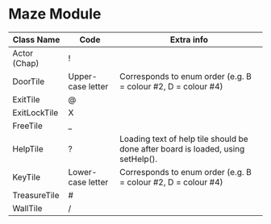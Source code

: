 # Maze Module
| Class Name | Code | Extra info |
|---|---|---|
| Actor (Chap) | !
| DoorTile | Upper-case letter | Corresponds to enum order (e.g. B = colour #2, D = colour #4)
| ExitTile | @
| ExitLockTile | X
| FreeTile | _
| HelpTile | ? | Loading text of help tile should be done after board is loaded, using setHelp().
| KeyTile | Lower-case letter | Corresponds to enum order (e.g. B = colour #2, D = colour #4)
| TreasureTile | #
| WallTile | /